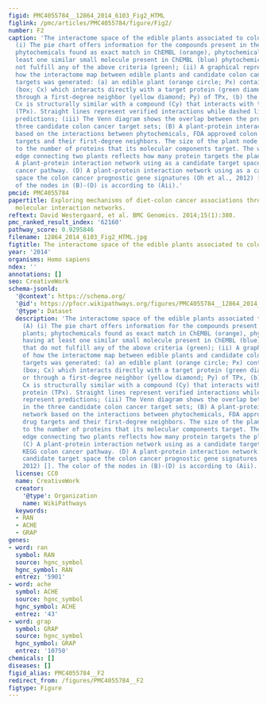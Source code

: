 ```yaml
---
figid: PMC4055784__12864_2014_6103_Fig2_HTML
figlink: /pmc/articles/PMC4055784/figure/Fig2/
number: F2
caption: 'The interactome space of the edible plants associated to colon cancer. (A)
  (i) The pie chart offers information for the compounds present in these edible plants;
  phytochemicals found as exact match in ChEMBL (orange), phytochemicals having at
  least one similar small molecule present in ChEMBL (blue) phytochemicals that do
  not fulfill any of the above criteria (green); (ii) A graphical representation of
  how the interactome map between edible plants and candidate colon cancer protein
  targets was generated: (a) an edible plant (orange circle; Px) contains a phytochemical
  (box; Cx) which interacts directly with a target protein (green diamond; TPx) or
  through a first-degree neighbor (yellow diamond; Py) of TPx, (b) the phytochemical
  Cx is structurally similar with a compound (Cy) that interacts with the target protein
  (TPx). Straight lines represent verified interactions while dashed lines represent
  predictions; (iii) The Venn diagram shows the overlap between the proteins in the
  three candidate colon cancer target sets; (B) A plant-protein interaction network
  based on the interactions between phytochemicals, FDA approved colon cancer drug
  targets and their first-degree neighbors. The size of the plant node is proportional
  to the number of proteins that its molecular components target. The width of the
  edge connecting two plants reflects how many protein targets the plants share. (C)
  A plant-protein interaction network using as a candidate target space the KEGG colon
  cancer pathway. (D) A plant-protein interaction network using as a candidate target
  space the colon cancer prognostic gene signatures (Oh et al., 2012) []. The color
  of the nodes in (B)-(D) is according to (Aii).'
pmcid: PMC4055784
papertitle: Exploring mechanisms of diet-colon cancer associations through candidate
  molecular interaction networks.
reftext: David Westergaard, et al. BMC Genomics. 2014;15(1):380.
pmc_ranked_result_index: '62160'
pathway_score: 0.9295846
filename: 12864_2014_6103_Fig2_HTML.jpg
figtitle: The interactome space of the edible plants associated to colon cancer
year: '2014'
organisms: Homo sapiens
ndex: ''
annotations: []
seo: CreativeWork
schema-jsonld:
  '@context': https://schema.org/
  '@id': https://pfocr.wikipathways.org/figures/PMC4055784__12864_2014_6103_Fig2_HTML.html
  '@type': Dataset
  description: 'The interactome space of the edible plants associated to colon cancer.
    (A) (i) The pie chart offers information for the compounds present in these edible
    plants; phytochemicals found as exact match in ChEMBL (orange), phytochemicals
    having at least one similar small molecule present in ChEMBL (blue) phytochemicals
    that do not fulfill any of the above criteria (green); (ii) A graphical representation
    of how the interactome map between edible plants and candidate colon cancer protein
    targets was generated: (a) an edible plant (orange circle; Px) contains a phytochemical
    (box; Cx) which interacts directly with a target protein (green diamond; TPx)
    or through a first-degree neighbor (yellow diamond; Py) of TPx, (b) the phytochemical
    Cx is structurally similar with a compound (Cy) that interacts with the target
    protein (TPx). Straight lines represent verified interactions while dashed lines
    represent predictions; (iii) The Venn diagram shows the overlap between the proteins
    in the three candidate colon cancer target sets; (B) A plant-protein interaction
    network based on the interactions between phytochemicals, FDA approved colon cancer
    drug targets and their first-degree neighbors. The size of the plant node is proportional
    to the number of proteins that its molecular components target. The width of the
    edge connecting two plants reflects how many protein targets the plants share.
    (C) A plant-protein interaction network using as a candidate target space the
    KEGG colon cancer pathway. (D) A plant-protein interaction network using as a
    candidate target space the colon cancer prognostic gene signatures (Oh et al.,
    2012) []. The color of the nodes in (B)-(D) is according to (Aii).'
  license: CC0
  name: CreativeWork
  creator:
    '@type': Organization
    name: WikiPathways
  keywords:
  - RAN
  - ACHE
  - GRAP
genes:
- word: ran
  symbol: RAN
  source: hgnc_symbol
  hgnc_symbol: RAN
  entrez: '5901'
- word: ache
  symbol: ACHE
  source: hgnc_symbol
  hgnc_symbol: ACHE
  entrez: '43'
- word: grap
  symbol: GRAP
  source: hgnc_symbol
  hgnc_symbol: GRAP
  entrez: '10750'
chemicals: []
diseases: []
figid_alias: PMC4055784__F2
redirect_from: /figures/PMC4055784__F2
figtype: Figure
---
```

